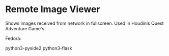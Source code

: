 Remote Image Viewer
===================

Shows images received from network in fullscreen.
Used in Houdinis Quest Adventure Game's


Fedora:

python3-pyside2 python3-flask
